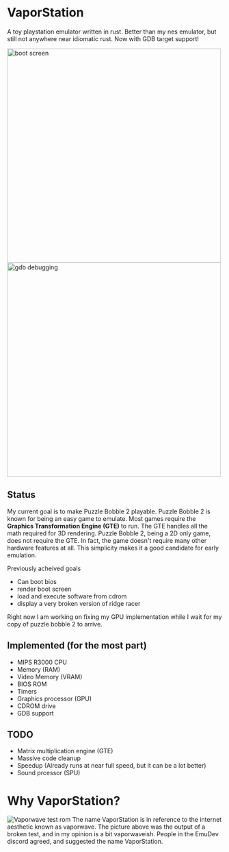 # VaporStation
A toy playstation emulator written in rust. Better than my nes emulator, but still not anywhere near idiomatic rust. Now with GDB target support!



<img src="https://i.imgur.com/LhGQ5QF.png" height=500px alt="boot screen">
<img src="https://i.imgur.com/3rMhbhJ.png" height=500px alt="gdb debugging">

       


## Status
My current goal is to make Puzzle Bobble 2 playable. Puzzle Bobble 2 is known for being an easy game to emulate. Most games require the **Graphics Transformation Engine (GTE)** to run. The GTE handles all the math required for 3D rendering. Puzzle Bobble 2, being a 2D only game, does not require the GTE. In fact, the game doesn't require many other hardware features at all. This simplicity makes it a good candidate for early emulation.

Previously acheived goals
- Can boot bios
- render boot screen
- load and execute software from cdrom
- display a very broken version of ridge racer

Right now I am working on fixing my GPU implementation while I wait for my copy of puzzle bobble 2 to arrive.

## Implemented (for the most part)
- MIPS R3000 CPU
- Memory (RAM)
- Video Memory (VRAM)
- BIOS ROM
- Timers
- Graphics processor (GPU)
- CDROM drive
- GDB support

## TODO
- Matrix multiplication engine (GTE)
- Massive code cleanup
- Speedup (Already runs at near full speed, but it can be a lot better)
- Sound prcessor (SPU)

# Why VaporStation?
![Vaporwave test rom](https://i.imgur.com/xs7LBiG.png)
The name VaporStation is in reference to the internet aesthetic known as vaporwave. The picture above was the output of a broken test, and in my opinion is a bit vaporwaveish. People in the EmuDev discord agreed, and suggested the name VaporStation.
